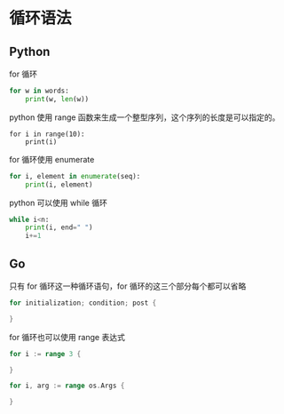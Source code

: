 # 循环语法

## Python

for 循环

```python
for w in words:
	print(w, len(w))
```

python 使用 range 函数来生成一个整型序列，这个序列的长度是可以指定的。
```
for i in range(10):
	print(i)
```

for 循环使用 enumerate

```python
for i, element in enumerate(seq):
	print(i, element)
```

python 可以使用 while 循环

```python
while i<n:
	print(i, end=" ")
	i+=1
```

## Go

只有 for 循环这一种循环语句，for 循环的这三个部分每个都可以省略

```go
for initialization; condition; post {

}
```


for 循环也可以使用 range 表达式

```go
for i := range 3 {

}

for i, arg := range os.Args {

}
```


